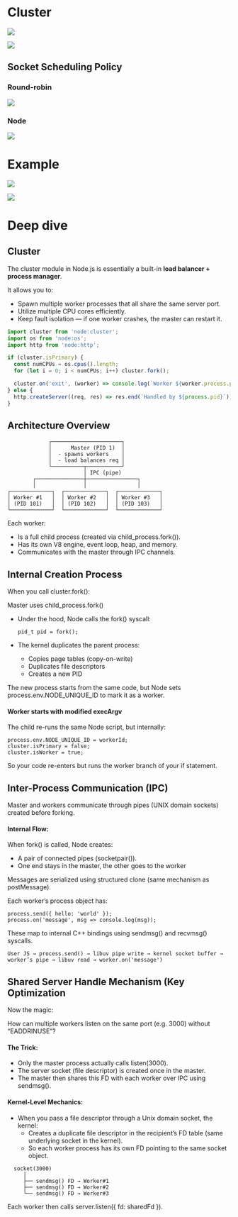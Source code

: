 
# Cluster

![](./image/2025-04-27_15-09.png)

![](./image/2025-04-27_15-09_1.png)

## Socket Scheduling Policy

### Round-robin

![](./image/2025-04-27_15-10_1.png)

### Node

![](./image/2025-04-27_15-11.png)

# Example

![](./image/2025-04-27_15-12.png)

![](./image/2025-04-27_15-13.png)

# Deep dive
## Cluster
 
The cluster module in Node.js is essentially a built-in **load balancer + process manager**. <br>

It allows you to: <br>
- Spawn multiple worker processes that all share the same server port.
- Utilize multiple CPU cores efficiently.
- Keep fault isolation — if one worker crashes, the master can restart it.

```js
import cluster from 'node:cluster';
import os from 'node:os';
import http from 'node:http';

if (cluster.isPrimary) {
  const numCPUs = os.cpus().length;
  for (let i = 0; i < numCPUs; i++) cluster.fork();

  cluster.on('exit', (worker) => console.log(`Worker ${worker.process.pid} died`));
} else {
  http.createServer((req, res) => res.end(`Handled by ${process.pid}`)).listen(3000);
}
```

## Architecture Overview
```
             ┌──────────────────────┐
             │      Master (PID 1)  │
             │  - spawns workers    │
             │  - load balances req │
             └──────────┬───────────┘
                        │ IPC (pipe)
        ┌───────────────┼────────────────┐
        │               │                │
┌─────────────┐  ┌─────────────┐  ┌─────────────┐
│ Worker #1   │  │ Worker #2   │  │ Worker #3   │
│ (PID 101)   │  │ (PID 102)   │  │ (PID 103)   │
└─────────────┘  └─────────────┘  └─────────────┘
```

Each worker: <br>
- Is a full child process (created via child_process.fork()).
- Has its own V8 engine, event loop, heap, and memory.
- Communicates with the master through IPC channels.

## Internal Creation Process
When you call cluster.fork(): <br>

Master uses child_process.fork() <br>
- Under the hood, Node calls the fork() syscall:
  ```
  pid_t pid = fork();
  ```

- The kernel duplicates the parent process:
  - Copies page tables (copy-on-write)
  - Duplicates file descriptors
  - Creates a new PID

The new process starts from the same code, but Node sets process.env.NODE_UNIQUE_ID to mark it as a worker. <br>

#### Worker starts with modified execArgv
The child re-runs the same Node script, but internally: <br>
```
process.env.NODE_UNIQUE_ID = workerId;
cluster.isPrimary = false;
cluster.isWorker = true;
```
So your code re-enters but runs the worker branch of your if statement. <br>

## Inter-Process Communication (IPC)
Master and workers communicate through pipes (UNIX domain sockets) created before forking. <br>

#### Internal Flow:

When fork() is called, Node creates: <br>
- A pair of connected pipes (socketpair()).
- One end stays in the master, the other goes to the worker

Messages are serialized using structured clone (same mechanism as postMessage). <br>

Each worker’s process object has: <br>
```
process.send({ hello: 'world' });
process.on('message', msg => console.log(msg));
```
These map to internal C++ bindings using sendmsg() and recvmsg() syscalls.
```
User JS → process.send() → libuv pipe write → kernel socket buffer → worker’s pipe → libuv read → worker.on('message')
```

## Shared Server Handle Mechanism (Key Optimization
Now the magic: <br>

How can multiple workers listen on the same port (e.g. 3000) without “EADDRINUSE”?

#### The Trick:
- Only the master process actually calls listen(3000).
- The server socket (file descriptor) is created once in the master.
- The master then shares this FD with each worker over IPC using sendmsg().

#### Kernel-Level Mechanics:
- When you pass a file descriptor through a Unix domain socket, the kernel:
  - Creates a duplicate file descriptor in the recipient’s FD table (same underlying socket in the kernel).
  - So each worker process has its own FD pointing to the same socket object.
 
```[Master]
  socket(3000)
     │
     ├── sendmsg() FD → Worker#1
     ├── sendmsg() FD → Worker#2
     └── sendmsg() FD → Worker#3
```

Each worker then calls server.listen({ fd: sharedFd }). <br>

